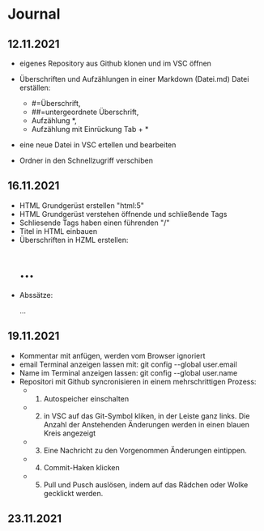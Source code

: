 # Journal 

## 12.11.2021
* eigenes Repository aus Github klonen und im VSC öffnen

* Überschriften und Aufzählungen in einer Markdown (Datei.md) Datei erställen:
    * #=Überschrift,
    * ##=untergeordnete Überschrift,
    * Aufzählung *,
    * Aufzählung mit Einrückung Tab + *

* eine neue Datei in VSC ertellen und bearbeiten 

* Ordner in den Schnellzugriff verschiben
## 16.11.2021
* HTML Grundgerüst erstellen "html:5"
* HTML Grundgerüst verstehen öffnende und schließende Tags 
* Schliesende Tags haben einen führenden "/"
* Titel in HTML einbauen 
* Überschriften in HZML erstellen: <h1>...</h1>
* Abssätze: <p>...</p> 

## 19.11.2021
* Kommentar mit <!--Text--> anfügen, werden vom Browser ignoriert 
* email Terminal anzeigen lassen mit: git config --global user.email     
* Name im Terminal anzeigen lassen: git config --global user.name
* Repositori mit Github syncronisieren in einem mehrschrittigen Prozess:
    * 1. Autospeicher einschalten 
    * 2. in VSC auf das Git-Symbol kliken, in der Leiste ganz links. Die Anzahl der Anstehenden Änderungen werden in einen blauen Kreis angezeigt 
    * 3. Eine Nachricht zu den Vorgenommen Änderungen eintippen.
    * 4. Commit-Haken klicken 
    * 5. Pull und Pusch auslösen, indem auf das Rädchen oder Wolke gecklickt werden. 

## 23.11.2021
 





